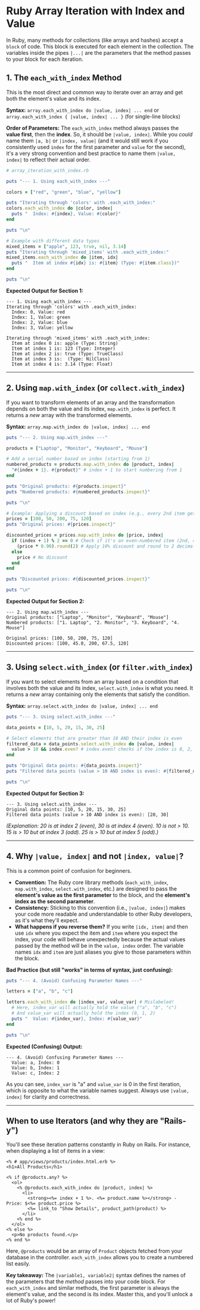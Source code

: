 # Ruby Array Iteration with Index and Value

In Ruby, many methods for collections (like arrays and hashes) accept a `block` of code. This block is executed for each element in the collection. The variables inside the pipes `|...|` are the parameters that the method passes to your block for each iteration.


## 1\. The `each_with_index` Method

This is the most direct and common way to iterate over an array and get both the element's value and its index.

**Syntax:** `array.each_with_index do |value, index| ... end`
or `array.each_with_index { |value, index| ... }` (for single-line blocks)

**Order of Parameters:** The `each_with_index` method always passes the **value first**, then the **index**. So, it should be `|value, index|`. While you *could* name them `|a, b|` or `|index, value|` (and it would still work if you consistently used `index` for the first parameter and `value` for the second), it's a very strong convention and best practice to name them `|value, index|` to reflect their actual order.

```ruby
# array_iteration_with_index.rb

puts "--- 1. Using each_with_index ---"

colors = ["red", "green", "blue", "yellow"]

puts "Iterating through 'colors' with .each_with_index:"
colors.each_with_index do |color, index|
  puts "  Index: #{index}, Value: #{color}"
end

puts "\n"

# Example with different data types
mixed_items = ["apple", 123, true, nil, 3.14]
puts "Iterating through 'mixed_items' with .each_with_index:"
mixed_items.each_with_index do |item, idx|
  puts "  Item at index #{idx} is: #{item} (Type: #{item.class})"
end

puts "\n"
```

**Expected Output for Section 1:**

```
--- 1. Using each_with_index ---
Iterating through 'colors' with .each_with_index:
  Index: 0, Value: red
  Index: 1, Value: green
  Index: 2, Value: blue
  Index: 3, Value: yellow

Iterating through 'mixed_items' with .each_with_index:
  Item at index 0 is: apple (Type: String)
  Item at index 1 is: 123 (Type: Integer)
  Item at index 2 is: true (Type: TrueClass)
  Item at index 3 is:  (Type: NilClass)
  Item at index 4 is: 3.14 (Type: Float)
```

-----

## 2\. Using `map.with_index` (or `collect.with_index`)

If you want to transform elements of an array and the transformation depends on both the value and its index, `map.with_index` is perfect. It returns a *new* array with the transformed elements.

**Syntax:** `array.map.with_index do |value, index| ... end`

```ruby
puts "--- 2. Using map.with_index ---"

products = ["Laptop", "Monitor", "Keyboard", "Mouse"]

# Add a serial number based on index (starting from 1)
numbered_products = products.map.with_index do |product, index|
  "#{index + 1}. #{product}" # index + 1 to start numbering from 1
end

puts "Original products: #{products.inspect}"
puts "Numbered products: #{numbered_products.inspect}"

puts "\n"

# Example: Applying a discount based on index (e.g., every 2nd item gets 10% off)
prices = [100, 50, 200, 75, 120]
puts "Original prices: #{prices.inspect}"

discounted_prices = prices.map.with_index do |price, index|
  if (index + 1) % 2 == 0 # Check if it's an even-numbered item (2nd, 4th, etc.)
    (price * 0.90).round(2) # Apply 10% discount and round to 2 decimal places
  else
    price # No discount
  end
end

puts "Discounted prices: #{discounted_prices.inspect}"

puts "\n"
```

**Expected Output for Section 2:**

```
--- 2. Using map.with_index ---
Original products: ["Laptop", "Monitor", "Keyboard", "Mouse"]
Numbered products: ["1. Laptop", "2. Monitor", "3. Keyboard", "4. Mouse"]

Original prices: [100, 50, 200, 75, 120]
Discounted prices: [100, 45.0, 200, 67.5, 120]
```

-----

## 3\. Using `select.with_index` (or `filter.with_index`)

If you want to select elements from an array based on a condition that involves both the value and its index, `select.with_index` is what you need. It returns a *new* array containing only the elements that satisfy the condition.

**Syntax:** `array.select.with_index do |value, index| ... end`

```ruby
puts "--- 3. Using select.with_index ---"

data_points = [10, 5, 20, 15, 30, 25]

# Select elements that are greater than 10 AND their index is even
filtered_data = data_points.select.with_index do |value, index|
  value > 10 && index.even? # index.even? checks if the index is 0, 2, 4, etc.
end

puts "Original data points: #{data_points.inspect}"
puts "Filtered data points (value > 10 AND index is even): #{filtered_data.inspect}"

puts "\n"
```

**Expected Output for Section 3:**

```
--- 3. Using select.with_index ---
Original data points: [10, 5, 20, 15, 30, 25]
Filtered data points (value > 10 AND index is even): [20, 30]
```

*(Explanation: 20 is at index 2 (even), 30 is at index 4 (even). 10 is not \> 10. 15 is \> 10 but at index 3 (odd). 25 is \> 10 but at index 5 (odd).)*

-----

## 4\. Why `|value, index|` and not `|index, value|`?

This is a common point of confusion for beginners.

  * **Convention:** The Ruby core library methods (`each_with_index`, `map.with_index`, `select.with_index`, etc.) are designed to pass the **element's value as the first parameter** to the block, and the **element's index as the second parameter**.
  * **Consistency:** Sticking to this convention (i.e., `|value, index|`) makes your code more readable and understandable to other Ruby developers, as it's what they'll expect.
  * **What happens if you reverse them?** If you write `|idx, item|` and then use `idx` where you expect the item and `item` where you expect the index, your code will behave unexpectedly because the actual values passed by the method will be in the `value, index` order. The variable names `idx` and `item` are just aliases you give to those parameters within the block.

**Bad Practice (but still "works" in terms of syntax, just confusing):**

```ruby
puts "--- 4. (Avoid) Confusing Parameter Names ---"

letters = ["a", "b", "c"]

letters.each_with_index do |index_var, value_var| # Mislabeled!
  # Here, index_var will actually hold the value ("a", "b", "c")
  # And value_var will actually hold the index (0, 1, 2)
  puts "  Value: #{index_var}, Index: #{value_var}"
end

puts "\n"
```

**Expected (Confusing) Output:**

```
--- 4. (Avoid) Confusing Parameter Names ---
  Value: a, Index: 0
  Value: b, Index: 1
  Value: c, Index: 2
```

As you can see, `index_var` is "a" and `value_var` is 0 in the first iteration, which is opposite to what the variable names suggest. Always use `|value, index|` for clarity and correctness.

-----

## When to use Iterators (and why they are "Rails-y")

You'll see these iteration patterns constantly in Ruby on Rails. For instance, when displaying a list of items in a view:

```erb
<% # app/views/products/index.html.erb %>
<h1>All Products</h1>

<% if @products.any? %>
  <ol>
    <% @products.each_with_index do |product, index| %>
      <li>
        <strong><%= index + 1 %>. <%= product.name %></strong> - Price: $<%= product.price %>
        <%= link_to "Show Details", product_path(product) %>
      </li>
    <% end %>
  </ol>
<% else %>
  <p>No products found.</p>
<% end %>
```

Here, `@products` would be an array of `Product` objects fetched from your database in the controller. `each_with_index` allows you to create a numbered list easily.

**Key takeaway:** The `|variable1, variable2|` syntax defines the names of the parameters that the *method* passes into your code block. For `each_with_index` and similar methods, the first parameter is always the element's value, and the second is its index. Master this, and you'll unlock a lot of Ruby's power\!